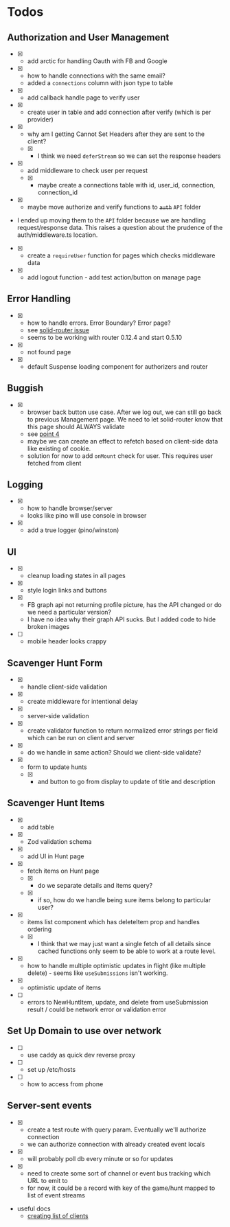 # Todos

## Authorization and User Management

- [x] - add arctic for handling Oauth with FB and Google
- [x] - how to handle connections with the same email?
  - added a `connections` column with json type to table 
- [x] - add callback handle page to verify user
- [x] - create user in table and add connection after verify (which is per provider)
- [x] - why am I getting Cannot Set Headers after they are sent to the client?
  - [x] - I think we need `deferStream` so we can set the response headers
- [x] - add middleware to check user per request
  - [x] - maybe create a connections table with id, user_id, connection, connection_id
- [x] - maybe move authorize and verify functions to ~~`auth`~~ `API` folder
- I ended up moving them to the `API` folder because we are handling request/response data. This raises a question about the prudence of the auth/middleware.ts location.
- [x] - create a `requireUser` function for pages which checks middleware data
- [x] - add logout function - add test action/button on manage page

## Error Handling

- [x] - how to handle errors. Error Boundary? Error page?
  - see [solid-router issue](https://github.com/solidjs/solid-router/issues/374)
  - seems to be working with router 0.12.4 and start 0.5.10
- [x] - not found page
- [x] - default Suspense loading component for authorizers and router

## Buggish

- [x] - browser back button use case. After we log out, we can still go back to previous Management page. We need to let solid-router know that this page should ALWAYS validate
  - see [point 4](https://github.com/solidjs/solid-router?tab=readme-ov-file#cache)
  - maybe we can create an effect to refetch based on client-side data like existing of cookie. 
  - solution for now to add `onMount` check for user. This requires user fetched from client


## Logging

- [x] - how to handle browser/server
  - looks like pino will use console in browser
- [x] - add a true logger (pino/winston)


## UI

- [x] - cleanup loading states in all pages
- [x] - style login links and buttons 
- [x] - FB graph api not returning profile picture, has the API changed or do we need a particular version?
  - I have no idea why their graph API sucks. But I added code to hide broken images
- [ ] - mobile header looks crappy

## Scavenger Hunt Form
- [x] - handle client-side validation
- [x] - create middleware for intentional delay
- [x] - server-side validation
- [x] - create validator function to return normalized error strings per field which can be run on client and server
- [x] - do we handle in same action? Should we client-side validate?
- [x] - form to update hunts
  - [x] - and button to go from display to update of title and description

## Scavenger Hunt Items
- [x] - add table
- [x] - Zod validation schema
- [x] - add UI in Hunt page
- [x] - fetch items on Hunt page
  - [x] - do we separate details and items query?
  - [x] - if so, how do we handle being sure items belong to particular user?
- [x] - items list component which has deleteItem prop and handles ordering
  - [x] - I think that we may just want a single fetch of all details since cached functions only seem to be able to work at a route level.
- [x] - how to handle multiple optimistic updates in flight (like multiple delete) - seems like `useSubmissions` isn't working.
- [x] - optimistic update of items
- [ ] - errors to NewHuntItem, update, and delete from useSubmission result / could be network error or validation error

## Set Up Domain to use over network

- [ ] - use caddy as quick dev reverse proxy
- [ ] - set up /etc/hosts
- [ ] - how to access from phone


## Server-sent events

- [x] - create a test route with query param. Eventually we'll authorize connection
  - we can authorize connection with already created event locals
- [x] - will probably poll db every minute or so for updates
- [x] - need to create some sort of channel or event bus tracking which URL to emit to
  - for now, it could be a record with key of the game/hunt mapped to list of event streams
- useful docs
  - [creating list of clients](https://digitalocean.com/community/tutorials/nodejs-server-sent-events-build-realtime-app#step-1-building-the-sse-express-backend)
